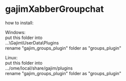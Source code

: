 # gajimXabberGroupchat
how to install:


Windows:   
put this folder into    
...\Gajim\UserData\Plugins   
rename "gajim_groups_plugin" folder as "groups_plugin"


Linux:   
put this folder into   
.../ome/local/share/gajim/plugins   
rename "gajim_groups_plugin" folder as "groups_plugin"
